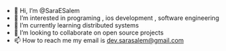 - 👋 Hi, I’m @SaraESalem
- 👀 I’m interested in programing , ios development , software engineering
- 🌱 I’m currently learning distributed systems
- 💞️ I’m looking to collaborate on open source projects
- 📫 How to reach me my email is dev.sarasalem@gmail.com

<!---
SaraESalem/SaraESalem is a ✨ special ✨ repository because its `README.md` (this file) appears on your GitHub profile.
You can click the Preview link to take a look at your changes.
--->
